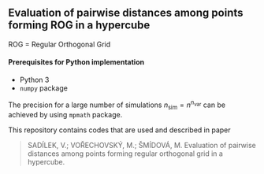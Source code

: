 ## Evaluation of pairwise distances among points forming ROG in a hypercube
ROG = Regular Orthogonal Grid

#### Prerequisites for Python implementation
- Python 3
- `numpy` package

The precision for a large number of simulations $n_{\mathrm{sim}} = n ^ {n_{\mathrm{var}}}$ can be achieved by using `mpmath` package.

This repository contains codes that are used and described in paper
> SADÍLEK, V.; VOŘECHOVSKÝ, M.; ŠMÍDOVÁ, M.
> Evaluation of pairwise distances among points forming regular
> orthogonal grid in a hypercube.
